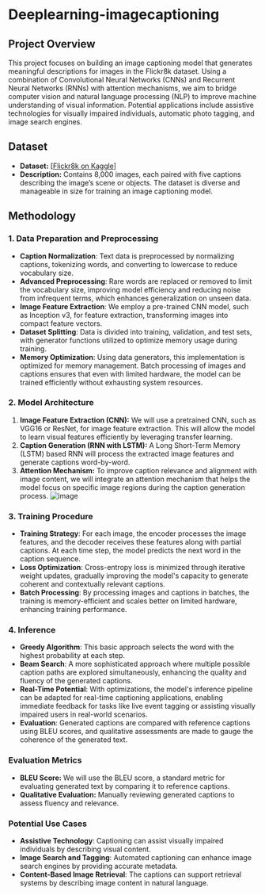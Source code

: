 # Deeplearning-imagecaptioning

## Project Overview
This project focuses on building an image captioning model that generates meaningful descriptions for images in the Flickr8k dataset. Using a combination of Convolutional Neural Networks (CNNs) and Recurrent Neural Networks (RNNs) with attention mechanisms, we aim to bridge computer vision and natural language processing (NLP) to improve machine understanding of visual information. Potential applications include assistive technologies for visually impaired individuals, automatic photo tagging, and image search engines.

## Dataset
- **Dataset:** [[Flickr8k on Kaggle](https://www.kaggle.com/datasets/adityajn105/flickr8k)]
- **Description:** Contains 8,000 images, each paired with five captions describing the image’s scene or objects. The dataset is diverse and manageable in size for training an image captioning model.

## Methodology

### 1. Data Preparation and Preprocessing
   - **Caption Normalization**: Text data is preprocessed by normalizing captions, tokenizing words, and converting to lowercase to reduce vocabulary size.
   - **Advanced Preprocessing**: Rare words are replaced or removed to limit the vocabulary size, improving model efficiency and reducing noise from infrequent terms, which enhances generalization on unseen data.
   - **Image Feature Extraction**: We employ a pre-trained CNN model, such as Inception v3, for feature extraction, transforming images into compact feature vectors.
   - **Dataset Splitting**: Data is divided into training, validation, and test sets, with generator functions utilized to optimize memory usage during training.
   - **Memory Optimization**: Using data generators, this implementation is optimized for memory management. Batch processing of images and captions ensures that even with limited hardware, the model can be trained efficiently without exhausting system resources.

### 2. Model Architecture
1. **Image Feature Extraction (CNN):** We will use a pretrained CNN, such as VGG16 or ResNet, for image feature extraction. This will allow the model to learn visual features efficiently by leveraging transfer learning.
2. **Caption Generation (RNN with LSTM):** A Long Short-Term Memory (LSTM) based RNN will process the extracted image features and generate captions word-by-word.
3. **Attention Mechanism:** To improve caption relevance and alignment with image content, we will integrate an attention mechanism that helps the model focus on specific image regions during the caption generation process.
![image](https://github.com/user-attachments/assets/c6c40aa4-3e7b-43db-94bb-a3ed3a3302d0)

### 3. Training Procedure
   - **Training Strategy**: For each image, the encoder processes the image features, and the decoder receives these features along with partial captions. At each time step, the model predicts the next word in the caption sequence.
   - **Loss Optimization**: Cross-entropy loss is minimized through iterative weight updates, gradually improving the model's capacity to generate coherent and contextually relevant captions.
   - **Batch Processing**: By processing images and captions in batches, the training is memory-efficient and scales better on limited hardware, enhancing training performance.

### 4. Inference
   - **Greedy Algorithm**: This basic approach selects the word with the highest probability at each step.
   - **Beam Search**: A more sophisticated approach where multiple possible caption paths are explored simultaneously, enhancing the quality and fluency of the generated captions.
   - **Real-Time Potential**: With optimizations, the model's inference pipeline can be adapted for real-time captioning applications, enabling immediate feedback for tasks like live event tagging or assisting visually impaired users in real-world scenarios.
   - **Evaluation**: Generated captions are compared with reference captions using BLEU scores, and qualitative assessments are made to gauge the coherence of the generated text.

### Evaluation Metrics
- **BLEU Score:** We will use the BLEU score, a standard metric for evaluating generated text by comparing it to reference captions.
- **Qualitative Evaluation:** Manually reviewing generated captions to assess fluency and relevance.

### Potential Use Cases
   - **Assistive Technology**: Captioning can assist visually impaired individuals by describing visual content.
   - **Image Search and Tagging**: Automated captioning can enhance image search engines by providing accurate metadata.
   - **Content-Based Image Retrieval**: The captions can support retrieval systems by describing image content in natural language.

